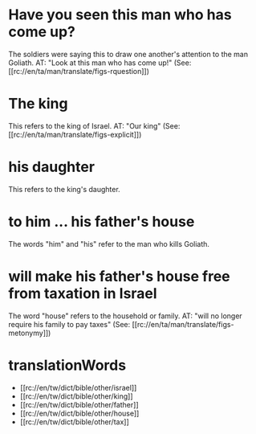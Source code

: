# Have you seen this man who has come up?

The soldiers were saying this to draw one another's attention to the man Goliath. AT: "Look at this man who has come up!" (See: [[rc://en/ta/man/translate/figs-rquestion]])

# The king

This refers to the king of Israel. AT: "Our king" (See: [[rc://en/ta/man/translate/figs-explicit]])

# his daughter

This refers to the king's daughter.

# to him ... his father's house

The words "him" and "his" refer to the man who kills Goliath.

# will make his father's house free from taxation in Israel

The word "house" refers to the household or family. AT: "will no longer require his family to pay taxes" (See: [[rc://en/ta/man/translate/figs-metonymy]])

# translationWords

* [[rc://en/tw/dict/bible/other/israel]]
* [[rc://en/tw/dict/bible/other/king]]
* [[rc://en/tw/dict/bible/other/father]]
* [[rc://en/tw/dict/bible/other/house]]
* [[rc://en/tw/dict/bible/other/tax]]